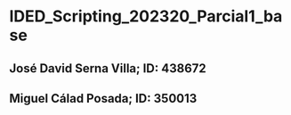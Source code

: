 # IDED_Scripting_202320_Parcial1_base

## José David Serna Villa; ID: 438672
## Miguel Cálad Posada; ID: 350013
